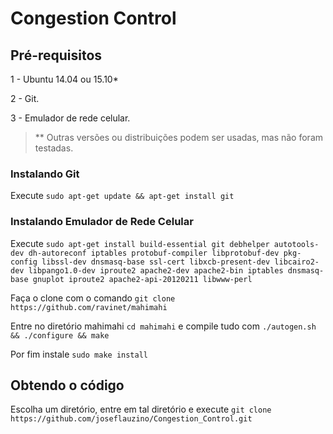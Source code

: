 # Congestion Control

## Pré-requisitos
1 - Ubuntu 14.04 ou 15.10*

2 - Git.

3 - Emulador de rede celular.

> ** Outras versões ou distribuições podem ser usadas, mas não foram testadas.

### Instalando Git
Execute `sudo apt-get update && apt-get install git`

### Instalando Emulador de Rede Celular

Execute `sudo apt-get install build-essential git debhelper autotools-dev dh-autoreconf iptables protobuf-compiler libprotobuf-dev pkg-config libssl-dev dnsmasq-base ssl-cert libxcb-present-dev libcairo2-dev libpango1.0-dev iproute2 apache2-dev apache2-bin iptables dnsmasq-base gnuplot iproute2 apache2-api-20120211 libwww-perl`

Faça o clone com o comando `git clone https://github.com/ravinet/mahimahi`

Entre no diretório mahimahi `cd mahimahi` e compile tudo com `./autogen.sh && ./configure && make`

Por fim instale `sudo make install`

## Obtendo o código

Escolha um diretório, entre em tal diretório e execute `git clone https://github.com/joseflauzino/Congestion_Control.git`


